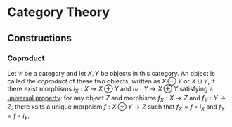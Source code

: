 # Category Theory

## Constructions

### Coproduct

Let $\mathcal{C}$ be a category and let $X,Y$ be objects in this category. An object is called the _coproduct_ of these two objects, written as $X \oplus Y$ or $X \sqcup Y$, if there exist morphisms $i_{X}: X \rightarrow X \oplus Y$ and $i_{Y}: Y \rightarrow X \oplus Y$ satisfying a [universal property](./placeholder): for any object $Z$ and morphisms $f_{X}: X \rightarrow Z$ and $f_{Y}: Y \rightarrow Z$, there xsits a unique morphism $f: X \oplus Y \rightarrow Z$ such that $f_{X} = f \circ i_{X}$ and $f_{Y} = f \circ i_{Y}$.